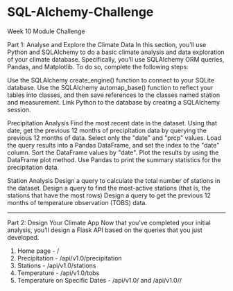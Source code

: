 # SQL-Alchemy-Challenge
Week 10 Module Challenge

Part 1: Analyse and Explore the Climate Data
In this section, you’ll use Python and SQLAlchemy to do a basic climate analysis and data exploration of your climate database. Specifically, you’ll use SQLAlchemy ORM queries, Pandas, and Matplotlib. To do so, complete the following steps:

Use the SQLAlchemy create_engine() function to connect to your SQLite database.
Use the SQLAlchemy automap_base() function to reflect your tables into classes, and then save references to the classes named station and measurement.
Link Python to the database by creating a SQLAlchemy session.

Precipitation Analysis
Find the most recent date in the dataset.
Using that date, get the previous 12 months of precipitation data by querying the previous 12 months of data.
Select only the "date" and "prcp" values.
Load the query results into a Pandas DataFrame, and set the index to the "date" column.
Sort the DataFrame values by "date".
Plot the results by using the DataFrame plot method.
Use Pandas to print the summary statistics for the precipitation data.

Station Analysis
Design a query to calculate the total number of stations in the dataset.
Design a query to find the most-active stations (that is, the stations that have the most rows)
Design a query to get the previous 12 months of temperature observation (TOBS) data.

------------------------------------------------------------------------
Part 2: Design Your Climate App
Now that you’ve completed your initial analysis, you’ll design a Flask API based on the queries that you just developed.
1. Home page - /
2. Precipitation - /api/v1.0/precipitation
3. Stations - /api/v1.0/stations
4. Temperature - /api/v1.0/tobs
5. Temperature on Specific Dates - /api/v1.0/<start> and /api/v1.0/<start>/<end>
